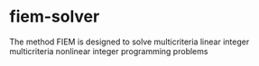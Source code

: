 fiem-solver
===========

The method FIEM is designed to solve multicriteria linear integer multicriteria nonlinear integer programming problems
